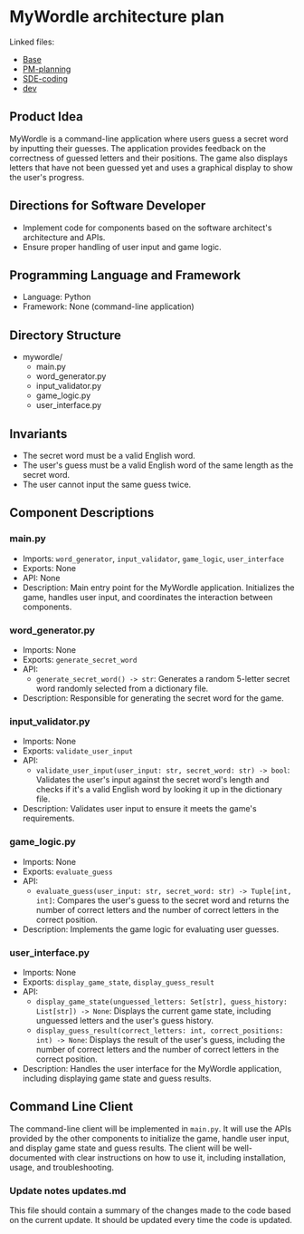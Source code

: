 # MyWordle architecture plan

Linked files:
-   [Base](./mywordle.coarch.md)
-   [PM-planning](./mywordle.pm.coarch.md)
-   [SDE-coding](./mywordle.pm.saplan.py)
-   [dev](./bugnotes.md)

## Product Idea

MyWordle is a command-line application where users guess a secret word by inputting their guesses. The application provides feedback on the correctness of guessed letters and their positions. The game also displays letters that have not been guessed yet and uses a graphical display to show the user's progress.




## Directions for Software Developer

- Implement code for components based on the software architect's architecture and APIs.
- Ensure proper handling of user input and game logic.

## Programming Language and Framework

- Language: Python
- Framework: None (command-line application)

## Directory Structure

- mywordle/
  - main.py
  - word_generator.py
  - input_validator.py
  - game_logic.py
  - user_interface.py

## Invariants

- The secret word must be a valid English word.
- The user's guess must be a valid English word of the same length as the secret word.
- The user cannot input the same guess twice.

## Component Descriptions

### main.py

- Imports: `word_generator`, `input_validator`, `game_logic`, `user_interface`
- Exports: None
- API: None
- Description: Main entry point for the MyWordle application. Initializes the game, handles user input, and coordinates the interaction between components.

### word_generator.py

- Imports: None
- Exports: `generate_secret_word`
- API:
  - `generate_secret_word() -> str`: Generates a random 5-letter secret word randomly selected from a dictionary file.
- Description: Responsible for generating the secret word for the game.

### input_validator.py

- Imports: None
- Exports: `validate_user_input`
- API:
  - `validate_user_input(user_input: str, secret_word: str) -> bool`: Validates the user's input against the secret word's length and checks if it's a valid English word by looking it up in the dictionary file.
- Description: Validates user input to ensure it meets the game's requirements. 


### game_logic.py

- Imports: None
- Exports: `evaluate_guess`
- API:
  - `evaluate_guess(user_input: str, secret_word: str) -> Tuple[int, int]`: Compares the user's guess to the secret word and returns the number of correct letters and the number of correct letters in the correct position.
- Description: Implements the game logic for evaluating user guesses.

### user_interface.py

- Imports: None
- Exports: `display_game_state`, `display_guess_result`
- API:
  - `display_game_state(unguessed_letters: Set[str], guess_history: List[str]) -> None`: Displays the current game state, including unguessed letters and the user's guess history.
  - `display_guess_result(correct_letters: int, correct_positions: int) -> None`: Displays the result of the user's guess, including the number of correct letters and the number of correct letters in the correct position.
- Description: Handles the user interface for the MyWordle application, including displaying game state and guess results.

## Command Line Client

The command-line client will be implemented in `main.py`. It will use the APIs provided by the other components to initialize the game, handle user input, and display game state and guess results. The client will be well-documented with clear instructions on how to use it, including installation, usage, and troubleshooting.

### Update notes updates.md

This file should contain a summary of the changes made to the code based on the current update. It should be updated every time the code is updated.
